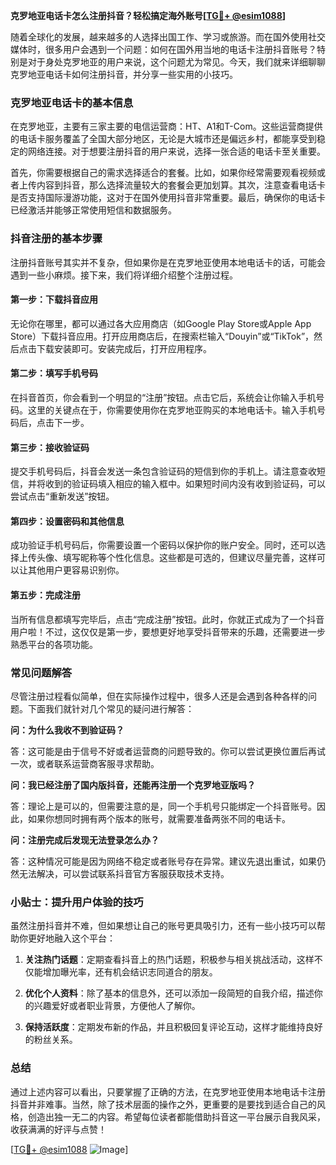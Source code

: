 **克罗地亚电话卡怎么注册抖音？轻松搞定海外账号[[TG💪+ @esim1088](https://t.me/s/esim1088)]**

随着全球化的发展，越来越多的人选择出国工作、学习或旅游。而在国外使用社交媒体时，很多用户会遇到一个问题：如何在国外用当地的电话卡注册抖音账号？特别是对于身处克罗地亚的用户来说，这个问题尤为常见。今天，我们就来详细聊聊克罗地亚电话卡如何注册抖音，并分享一些实用的小技巧。

### 克罗地亚电话卡的基本信息

在克罗地亚，主要有三家主要的电信运营商：HT、A1和T-Com。这些运营商提供的电话卡服务覆盖了全国大部分地区，无论是大城市还是偏远乡村，都能享受到稳定的网络连接。对于想要注册抖音的用户来说，选择一张合适的电话卡至关重要。

首先，你需要根据自己的需求选择适合的套餐。比如，如果你经常需要观看视频或者上传内容到抖音，那么选择流量较大的套餐会更加划算。其次，注意查看电话卡是否支持国际漫游功能，这对于在国外使用抖音非常重要。最后，确保你的电话卡已经激活并能够正常使用短信和数据服务。

### 抖音注册的基本步骤

注册抖音账号其实并不复杂，但如果你是在克罗地亚使用本地电话卡的话，可能会遇到一些小麻烦。接下来，我们将详细介绍整个注册过程。

#### 第一步：下载抖音应用

无论你在哪里，都可以通过各大应用商店（如Google Play Store或Apple App Store）下载抖音应用。打开应用商店后，在搜索栏输入“Douyin”或“TikTok”，然后点击下载安装即可。安装完成后，打开应用程序。

#### 第二步：填写手机号码

在抖音首页，你会看到一个明显的“注册”按钮。点击它后，系统会让你输入手机号码。这里的关键点在于，你需要使用你在克罗地亚购买的本地电话卡。输入手机号码后，点击下一步。

#### 第三步：接收验证码

提交手机号码后，抖音会发送一条包含验证码的短信到你的手机上。请注意查收短信，并将收到的验证码填入相应的输入框中。如果短时间内没有收到验证码，可以尝试点击“重新发送”按钮。

#### 第四步：设置密码和其他信息

成功验证手机号码后，你需要设置一个密码以保护你的账户安全。同时，还可以选择上传头像、填写昵称等个性化信息。这些都是可选的，但建议尽量完善，这样可以让其他用户更容易识别你。

#### 第五步：完成注册

当所有信息都填写完毕后，点击“完成注册”按钮。此时，你就正式成为了一个抖音用户啦！不过，这仅仅是第一步，要想更好地享受抖音带来的乐趣，还需要进一步熟悉平台的各项功能。

### 常见问题解答

尽管注册过程看似简单，但在实际操作过程中，很多人还是会遇到各种各样的问题。下面我们就针对几个常见的疑问进行解答：

**问：为什么我收不到验证码？**

答：这可能是由于信号不好或者运营商的问题导致的。你可以尝试更换位置后再试一次，或者联系运营商客服寻求帮助。

**问：我已经注册了国内版抖音，还能再注册一个克罗地亚版吗？**

答：理论上是可以的，但需要注意的是，同一个手机号只能绑定一个抖音账号。因此，如果你想同时拥有两个版本的账号，就需要准备两张不同的电话卡。

**问：注册完成后发现无法登录怎么办？**

答：这种情况可能是因为网络不稳定或者账号存在异常。建议先退出重试，如果仍然无法解决，可以尝试联系抖音官方客服获取技术支持。

### 小贴士：提升用户体验的技巧

虽然注册抖音并不难，但如果想让自己的账号更具吸引力，还有一些小技巧可以帮助你更好地融入这个平台：

1. **关注热门话题**：定期查看抖音上的热门话题，积极参与相关挑战活动，这样不仅能增加曝光率，还有机会结识志同道合的朋友。
   
2. **优化个人资料**：除了基本的信息外，还可以添加一段简短的自我介绍，描述你的兴趣爱好或者职业背景，方便他人了解你。
   
3. **保持活跃度**：定期发布新的作品，并且积极回复评论互动，这样才能维持良好的粉丝关系。

### 总结

通过上述内容可以看出，只要掌握了正确的方法，在克罗地亚使用本地电话卡注册抖音并非难事。当然，除了技术层面的操作之外，更重要的是要找到适合自己的风格，创造出独一无二的内容。希望每位读者都能借助抖音这一平台展示自我风采，收获满满的好评与点赞！

[[TG💪+ @esim1088](https://t.me/s/esim1088) ![Image](https://i.postimg.cc/4NQfJmqS/Snipaste-2025-05-13-00-14-12.png)]